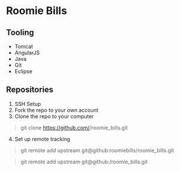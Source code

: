 # Roomie Bills

## Tooling
- Tomcat
- AngularJS
- Java
- Git
- Eclipse

## Repositories
1. SSH Setup
2. Fork the repo to your own account
3. Clone the repo to your computer

> git clone https://github.com/<USERNAME>/roomie_bills.git
4. Set up remote tracking

> git remote add upstream git@github:roomiebills/roomie_bills.git

> git remote add upstream git@github:<USERNAME>/roomie_bills.git


